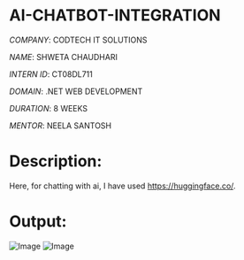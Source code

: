 # AI-CHATBOT-INTEGRATION

*COMPANY*: CODTECH IT SOLUTIONS

*NAME*: SHWETA CHAUDHARI

*INTERN ID*: CT08DL711

*DOMAIN*: .NET WEB DEVELOPMENT

*DURATION*: 8 WEEKS

*MENTOR*: NEELA SANTOSH

# Description:
Here, for chatting with ai, I have used https://huggingface.co/. 

# Output:

![Image](https://github.com/user-attachments/assets/445455d1-44a1-4157-bbfd-49a28965a01d)
![Image](https://github.com/user-attachments/assets/b179ebe3-0a4e-4270-87d3-9db0d5703908)
